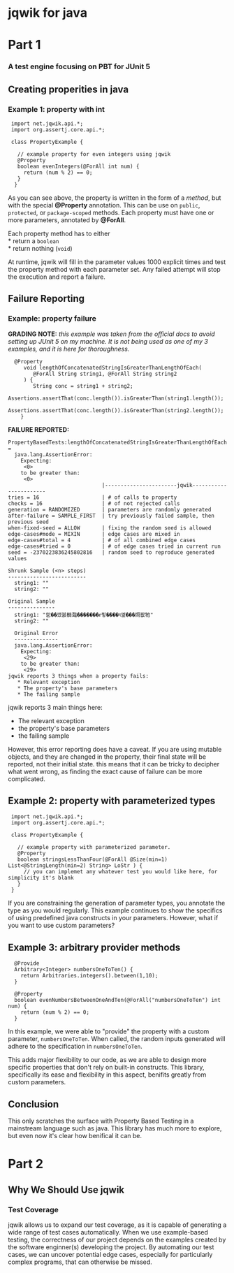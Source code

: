 # jqwik for java  
# Part 1

### A test engine focusing on PBT for JUnit 5

## Creating properities in java 
### Example 1: property with int
```
 import net.jqwik.api.*;
 import org.assertj.core.api.*;

 class PropertyExample {

   // example property for even integers using jqwik
   @Property
   boolean evenIntegers(@ForAll int num) {
     return (num % 2) == 0;
   }
  }
```
As you can see above, the property is written in the form of a *method*, but with the special __@Property__ annotation. This
can be use on `public`, `protected`, or `package-scoped` methods. Each property must have one or more parameters, annotated
by __@ForAll__.  

Each property method has to either  
     * return a `boolean`  
     * return nothing (`void`)  

At runtime, jqwik will fill in the parameter values 1000 explicit times and test the property method with each parameter set.
Any failed attempt will stop the execution and report a failure.  

## Failure Reporting
### Example: property failure
__GRADING NOTE:__ *this example was taken from the official docs to avoid setting up JUnit 5 on my machine. It is not being used
as one of my 3 examples, and it is here for thoroughness.*
```
  @Property
	 void lengthOfConcatenatedStringIsGreaterThanLengthOfEach(
		@ForAll String string1, @ForAll String string2
	 ) {
	  	String conc = string1 + string2;
		  Assertions.assertThat(conc.length()).isGreaterThan(string1.length());
	  	Assertions.assertThat(conc.length()).isGreaterThan(string2.length());
 	}
```
__FAILURE REPORTED:__
```
PropertyBasedTests:lengthOfConcatenatedStringIsGreaterThanLengthOfEach = 
  java.lang.AssertionError: 
    Expecting:
     <0>
    to be greater than:
     <0> 
                              |-----------------------jqwik-----------------------
tries = 16                    | # of calls to property
checks = 16                   | # of not rejected calls
generation = RANDOMIZED       | parameters are randomly generated
after-failure = SAMPLE_FIRST  | try previously failed sample, then previous seed
when-fixed-seed = ALLOW       | fixing the random seed is allowed
edge-cases#mode = MIXIN       | edge cases are mixed in
edge-cases#total = 4          | # of all combined edge cases
edge-cases#tried = 0          | # of edge cases tried in current run
seed = -2370223836245802816   | random seed to reproduce generated values

Shrunk Sample (<n> steps)
-------------------------
  string1: ""
  string2: ""

Original Sample
---------------
  string1: "乮��깼뷼檹瀶�������የ뷯����ঘ꼝���焗봢牠"
  string2: ""

  Original Error
  --------------
  java.lang.AssertionError: 
    Expecting:
     <29>
    to be greater than:
     <29>
jqwik reports 3 things when a property fails:  
   * Relevant exception
   * The property's base parameters
   * The failing sample
```
jqwik reports 3 main things here:  
  * The relevant exception
  * the property's base parameters
  * the failing sample

However, this error reporting does have a caveat. If you are using mutable objects, and they are changed in the property,
their final state will be reported, not their initial state. this means that it can be tricky to decipher what went wrong, 
as finding the exact cause of failure can be more complicated.

## Example 2: property with parameterized types 
```
 import net.jqwik.api.*;
 import org.assertj.core.api.*;

 class PropertyExample {

   // example property with parameterized parameter.
   @Property
   boolean stringsLessThanFour(@ForAll @Size(min=1) List<@StringLength(min=2) String> LoStr ) {
     // you can implemet any whatever test you would like here, for simplicity it's blank
   }
 }
```
If you are constraining the generation of parameter types, you annotate the type as you would regularly.
This example continues to show the specifics of using predefined java constructs in your parameters. However,
what if you want to use custom parameters?  

## Example 3: arbitrary provider methods
```
  @Provide
  Arbitrary<Integer> numbersOneToTen() {
    return Arbitraries.integers().between(1,10);
  }

  @Property
  boolean evenNumbersBetweenOneAndTen(@ForAll("numbersOneToTen") int num) {
    return (num % 2) == 0;
  }
```
In this example, we were able to "provide" the property with a custom parameter, `numbersOneToTen`. When called, the random inputs generated
will adhere to the specification in `numbersOneToTen`.

This adds major flexibility to our code, as we are able to design more specific properties that don't rely on built-in constructs. This library,
specifically its ease and flexibility in this aspect, benifits greatly from custom parameters.

## Conclusion
This only scratches the surface with Property Based Testing in a mainstream language such as java. This library has much more to explore,
but even now it's clear how benifical it can be.  


<d><d/>
# Part 2
## Why We Should Use jqwik
### Test Coverage
jqwik allows us to expand our test coverage, as it is capable of generating a wide range of test cases automatically. When we use example-based testing, the correctness of our project depends on the examples created by the software enginner(s) developing the project. By automating our test cases, we can uncover potential edge cases, especially for particularly complex programs, that can otherwise be missed.



 




















